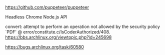 https://github.com/puppeteer/puppeteer

Headless Chrome Node.js API


convert: attempt to perform an operation not allowed by the security policy `PDF' @ error/constitute.c/IsCoderAuthorized/408.
https://bbs.archlinux.org/viewtopic.php?id=245698

https://bugs.archlinux.org/task/60580